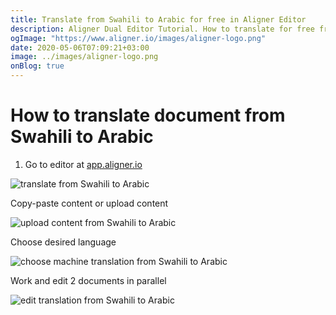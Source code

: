 ```yaml
---
title: Translate from Swahili to Arabic for free in Aligner Editor
description: Aligner Dual Editor Tutorial. How to translate for free from Swahili to Arabic. Aligner is multilingual document management platform. 
ogImage: "https://www.aligner.io/images/aligner-logo.png"
date: 2020-05-06T07:09:21+03:00
image: ../images/aligner-logo.png
onBlog: true
---
```


# How to translate document from Swahili to Arabic

1. Go to editor at [app.aligner.io](https://app.aligner.io "Aligner App web page")

![translate from Swahili to Arabic](../aligner-blank-editor.png "translate from Swahili to Arabic")

Copy-paste content or upload content

![upload content from Swahili to Arabic](../aligner-uploaded-document.png "upload content from Swahili to Arabic")

Choose desired language

![choose machine translation from Swahili to Arabic](../aligner-language-dropdown.png "choose machine translation from Swahili to Arabic")

Work and edit 2 documents in parallel

![edit translation from Swahili to Arabic](../aligner-double-sitded-editor.png "edit translation from Swahili to Arabic")

